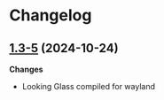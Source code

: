 # Changelog

## [1.3-5](https://github.com/anchaides/utils/tree/v1.3-5) (2024-10-24)

**Changes**

- Looking Glass compiled for wayland

